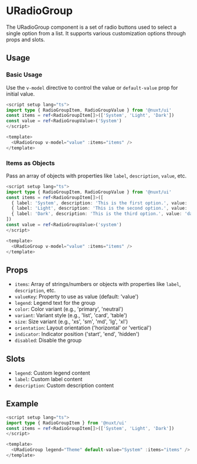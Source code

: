 # URadioGroup

The URadioGroup component is a set of radio buttons used to select a single option from a list. It supports various customization options through props and slots.

## Usage

### Basic Usage
Use the `v-model` directive to control the value or `default-value` prop for initial value.

```ts
<script setup lang="ts">
import type { RadioGroupItem, RadioGroupValue } from '@nuxt/ui'
const items = ref<RadioGroupItem[]>(['System', 'Light', 'Dark'])
const value = ref<RadioGroupValue>('System')
</script>

<template>
  <URadioGroup v-model="value" :items="items" />
</template>
```

### Items as Objects
Pass an array of objects with properties like `label`, `description`, `value`, etc.

```ts
<script setup lang="ts">
import type { RadioGroupItem, RadioGroupValue } from '@nuxt/ui'
const items = ref<RadioGroupItem[]>([
  { label: 'System', description: 'This is the first option.', value: 'system' },
  { label: 'Light', description: 'This is the second option.', value: 'light' },
  { label: 'Dark', description: 'This is the third option.', value: 'dark' }
])
const value = ref<RadioGroupValue>('system')
</script>

<template>
  <URadioGroup v-model="value" :items="items" />
</template>
```

## Props

- `items`: Array of strings/numbers or objects with properties like `label`, `description`, etc.
- `valueKey`: Property to use as value (default: 'value')
- `legend`: Legend text for the group
- `color`: Color variant (e.g., 'primary', 'neutral')
- `variant`: Variant style (e.g., 'list', 'card', 'table')
- `size`: Size variant (e.g., 'xs', 'sm', 'md', 'lg', 'xl')
- `orientation`: Layout orientation ('horizontal' or 'vertical')
- `indicator`: Indicator position ('start', 'end', 'hidden')
- `disabled`: Disable the group

## Slots

- `legend`: Custom legend content
- `label`: Custom label content
- `description`: Custom description content

## Example

```ts
<script setup lang="ts">
import type { RadioGroupItem } from '@nuxt/ui'
const items = ref<RadioGroupItem[]>(['System', 'Light', 'Dark'])
</script>

<template>
  <URadioGroup legend="Theme" default-value="System" :items="items" />
</template>
```